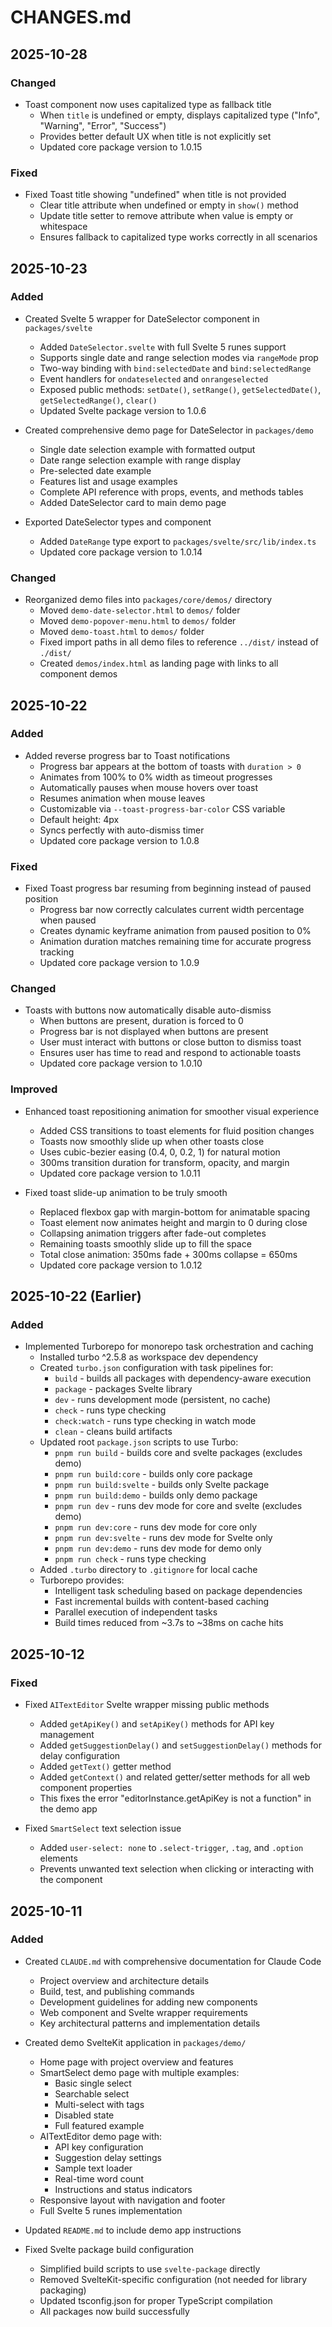 # CHANGES.md

## 2025-10-28

### Changed
- Toast component now uses capitalized type as fallback title
  - When `title` is undefined or empty, displays capitalized type ("Info", "Warning", "Error", "Success")
  - Provides better default UX when title is not explicitly set
  - Updated core package version to 1.0.15

### Fixed
- Fixed Toast title showing "undefined" when title is not provided
  - Clear title attribute when undefined or empty in `show()` method
  - Update title setter to remove attribute when value is empty or whitespace
  - Ensures fallback to capitalized type works correctly in all scenarios

## 2025-10-23

### Added
- Created Svelte 5 wrapper for DateSelector component in `packages/svelte`
  - Added `DateSelector.svelte` with full Svelte 5 runes support
  - Supports single date and range selection modes via `rangeMode` prop
  - Two-way binding with `bind:selectedDate` and `bind:selectedRange`
  - Event handlers for `ondateselected` and `onrangeselected`
  - Exposed public methods: `setDate()`, `setRange()`, `getSelectedDate()`, `getSelectedRange()`, `clear()`
  - Updated Svelte package version to 1.0.6

- Created comprehensive demo page for DateSelector in `packages/demo`
  - Single date selection example with formatted output
  - Date range selection example with range display
  - Pre-selected date example
  - Features list and usage examples
  - Complete API reference with props, events, and methods tables
  - Added DateSelector card to main demo page

- Exported DateSelector types and component
  - Added `DateRange` type export to `packages/svelte/src/lib/index.ts`
  - Updated core package version to 1.0.14

### Changed
- Reorganized demo files into `packages/core/demos/` directory
  - Moved `demo-date-selector.html` to `demos/` folder
  - Moved `demo-popover-menu.html` to `demos/` folder
  - Moved `demo-toast.html` to `demos/` folder
  - Fixed import paths in all demo files to reference `../dist/` instead of `./dist/`
  - Created `demos/index.html` as landing page with links to all component demos

## 2025-10-22

### Added
- Added reverse progress bar to Toast notifications
  - Progress bar appears at the bottom of toasts with `duration > 0`
  - Animates from 100% to 0% width as timeout progresses
  - Automatically pauses when mouse hovers over toast
  - Resumes animation when mouse leaves
  - Customizable via `--toast-progress-bar-color` CSS variable
  - Default height: 4px
  - Syncs perfectly with auto-dismiss timer
  - Updated core package version to 1.0.8

### Fixed
- Fixed Toast progress bar resuming from beginning instead of paused position
  - Progress bar now correctly calculates current width percentage when paused
  - Creates dynamic keyframe animation from paused position to 0%
  - Animation duration matches remaining time for accurate progress tracking
  - Updated core package version to 1.0.9

### Changed
- Toasts with buttons now automatically disable auto-dismiss
  - When buttons are present, duration is forced to 0
  - Progress bar is not displayed when buttons are present
  - User must interact with buttons or close button to dismiss toast
  - Ensures user has time to read and respond to actionable toasts
  - Updated core package version to 1.0.10

### Improved
- Enhanced toast repositioning animation for smoother visual experience
  - Added CSS transitions to toast elements for fluid position changes
  - Toasts now smoothly slide up when other toasts close
  - Uses cubic-bezier easing (0.4, 0, 0.2, 1) for natural motion
  - 300ms transition duration for transform, opacity, and margin
  - Updated core package version to 1.0.11

- Fixed toast slide-up animation to be truly smooth
  - Replaced flexbox gap with margin-bottom for animatable spacing
  - Toast element now animates height and margin to 0 during close
  - Collapsing animation triggers after fade-out completes
  - Remaining toasts smoothly slide up to fill the space
  - Total close animation: 350ms fade + 300ms collapse = 650ms
  - Updated core package version to 1.0.12

## 2025-10-22 (Earlier)

### Added
- Implemented Turborepo for monorepo task orchestration and caching
  - Installed turbo ^2.5.8 as workspace dev dependency
  - Created `turbo.json` configuration with task pipelines for:
    - `build` - builds all packages with dependency-aware execution
    - `package` - packages Svelte library
    - `dev` - runs development mode (persistent, no cache)
    - `check` - runs type checking
    - `check:watch` - runs type checking in watch mode
    - `clean` - cleans build artifacts
  - Updated root `package.json` scripts to use Turbo:
    - `pnpm run build` - builds core and svelte packages (excludes demo)
    - `pnpm run build:core` - builds only core package
    - `pnpm run build:svelte` - builds only Svelte package
    - `pnpm run build:demo` - builds only demo package
    - `pnpm run dev` - runs dev mode for core and svelte (excludes demo)
    - `pnpm run dev:core` - runs dev mode for core only
    - `pnpm run dev:svelte` - runs dev mode for Svelte only
    - `pnpm run dev:demo` - runs dev mode for demo only
    - `pnpm run check` - runs type checking
  - Added `.turbo` directory to `.gitignore` for local cache
  - Turborepo provides:
    - Intelligent task scheduling based on package dependencies
    - Fast incremental builds with content-based caching
    - Parallel execution of independent tasks
    - Build times reduced from ~3.7s to ~38ms on cache hits

## 2025-10-12

### Fixed
- Fixed `AITextEditor` Svelte wrapper missing public methods
  - Added `getApiKey()` and `setApiKey()` methods for API key management
  - Added `getSuggestionDelay()` and `setSuggestionDelay()` methods for delay configuration
  - Added `getText()` getter method
  - Added `getContext()` and related getter/setter methods for all web component properties
  - This fixes the error "editorInstance.getApiKey is not a function" in the demo app

- Fixed `SmartSelect` text selection issue
  - Added `user-select: none` to `.select-trigger`, `.tag`, and `.option` elements
  - Prevents unwanted text selection when clicking or interacting with the component

## 2025-10-11

### Added
- Created `CLAUDE.md` with comprehensive documentation for Claude Code
  - Project overview and architecture details
  - Build, test, and publishing commands
  - Development guidelines for adding new components
  - Web component and Svelte wrapper requirements
  - Key architectural patterns and implementation details

- Created demo SvelteKit application in `packages/demo/`
  - Home page with project overview and features
  - SmartSelect demo page with multiple examples:
    - Basic single select
    - Searchable select
    - Multi-select with tags
    - Disabled state
    - Full featured example
  - AITextEditor demo page with:
    - API key configuration
    - Suggestion delay settings
    - Sample text loader
    - Real-time word count
    - Instructions and status indicators
  - Responsive layout with navigation and footer
  - Full Svelte 5 runes implementation

- Updated `README.md` to include demo app instructions

- Fixed Svelte package build configuration
  - Simplified build scripts to use `svelte-package` directly
  - Removed SvelteKit-specific configuration (not needed for library packaging)
  - Updated tsconfig.json for proper TypeScript compilation
  - All packages now build successfully
